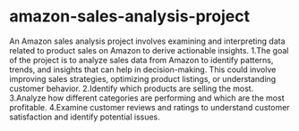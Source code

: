# amazon-sales-analysis-project

An Amazon sales analysis project involves examining and interpreting data related to product sales on Amazon to derive actionable insights.
1.The goal of the project is to analyze sales data from Amazon to identify patterns, trends, and insights that can help in decision-making. This could involve improving sales strategies, optimizing product listings, or understanding customer behavior.
2.Identify which products are selling the most.
3.Analyze how different categories are performing and which are the most profitable.
4.Examine customer reviews and ratings to understand customer satisfaction and identify potential issues.
